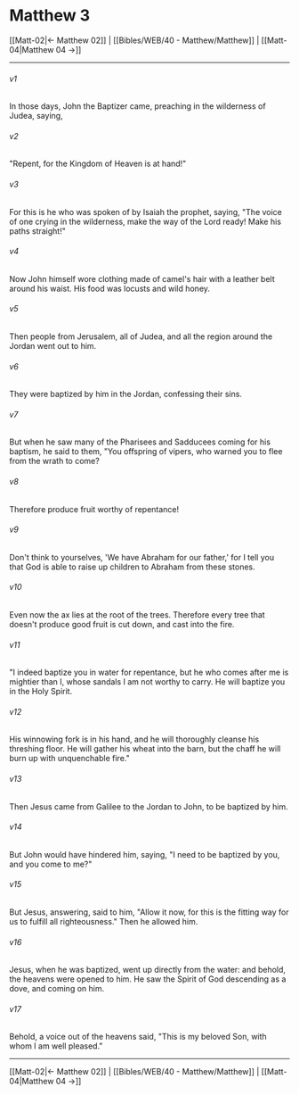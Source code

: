 # Matthew 3

[[Matt-02|← Matthew 02]] | [[Bibles/WEB/40 - Matthew/Matthew]] | [[Matt-04|Matthew 04 →]]
***



###### v1 
In those days, John the Baptizer came, preaching in the wilderness of Judea, saying, 

###### v2 
"Repent, for the Kingdom of Heaven is at hand!" 

###### v3 
For this is he who was spoken of by Isaiah the prophet, saying, "The voice of one crying in the wilderness, make the way of the Lord ready! Make his paths straight!" 

###### v4 
Now John himself wore clothing made of camel's hair with a leather belt around his waist. His food was locusts and wild honey. 

###### v5 
Then people from Jerusalem, all of Judea, and all the region around the Jordan went out to him. 

###### v6 
They were baptized by him in the Jordan, confessing their sins. 

###### v7 
But when he saw many of the Pharisees and Sadducees coming for his baptism, he said to them, "You offspring of vipers, who warned you to flee from the wrath to come? 

###### v8 
Therefore produce fruit worthy of repentance! 

###### v9 
Don't think to yourselves, 'We have Abraham for our father,' for I tell you that God is able to raise up children to Abraham from these stones. 

###### v10 
Even now the ax lies at the root of the trees. Therefore every tree that doesn't produce good fruit is cut down, and cast into the fire. 

###### v11 
"I indeed baptize you in water for repentance, but he who comes after me is mightier than I, whose sandals I am not worthy to carry. He will baptize you in the Holy Spirit. 

###### v12 
His winnowing fork is in his hand, and he will thoroughly cleanse his threshing floor. He will gather his wheat into the barn, but the chaff he will burn up with unquenchable fire." 

###### v13 
Then Jesus came from Galilee to the Jordan to John, to be baptized by him. 

###### v14 
But John would have hindered him, saying, "I need to be baptized by you, and you come to me?" 

###### v15 
But Jesus, answering, said to him, "Allow it now, for this is the fitting way for us to fulfill all righteousness." Then he allowed him. 

###### v16 
Jesus, when he was baptized, went up directly from the water: and behold, the heavens were opened to him. He saw the Spirit of God descending as a dove, and coming on him. 

###### v17 
Behold, a voice out of the heavens said, "This is my beloved Son, with whom I am well pleased."

***
[[Matt-02|← Matthew 02]] | [[Bibles/WEB/40 - Matthew/Matthew]] | [[Matt-04|Matthew 04 →]]
